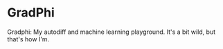 # GradPhi
Gradphi: My autodiff and machine learning playground. It's a bit wild, but that's how I'm.
